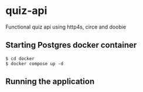 # quiz-api
Functional quiz api using http4s, circe and doobie

## Starting Postgres docker container
```
$ cd docker
$ docker compose up -d
```

## Running the application
